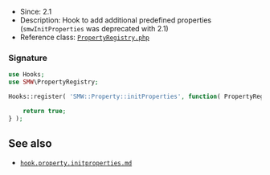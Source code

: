 * Since: 2.1
* Description: Hook to add additional predefined properties (`smwInitProperties` was deprecated with 2.1)
* Reference class: [`PropertyRegistry.php`][PropertyRegistry.php]

### Signature

```php
use Hooks;
use SMW\PropertyRegistry;

Hooks::register( 'SMW::Property::initProperties', function( PropertyRegistry $propertyRegistry ) {

	return true;
} );
```

## See also

- [`hook.property.initproperties.md`][hook.property.initproperties.md]

[PropertyRegistry.php]:https://github.com/SemanticMediaWiki/SemanticMediaWiki/blob/master/src/PropertyRegistry.php
[hook.property.initproperties.md]:https://github.com/SemanticMediaWiki/SemanticMediaWiki/blob/master/docs/examples/hook.property.initproperties.md
